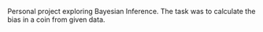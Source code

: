 Personal project exploring Bayesian Inference. The task was to calculate the bias in a coin from given data.
